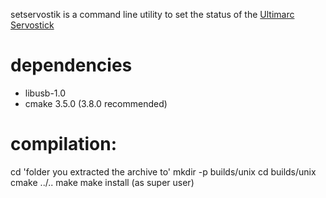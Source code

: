 setservostik is a command line utility to set the status of the [Ultimarc Servostick](http://www.ultimarc.com/servostik.html)

# dependencies
- libusb-1.0
- cmake 3.5.0 (3.8.0 recommended)

# compilation:

cd 'folder you extracted the archive to'
mkdir -p builds/unix
cd builds/unix
cmake ../..
make
make install (as super user)